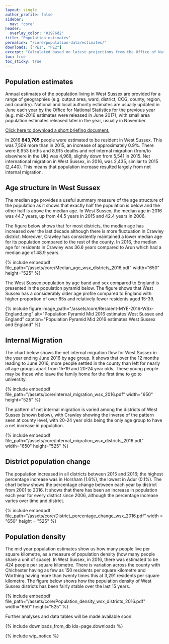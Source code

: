 ```yaml
---
layout: single
author_profile: false
sidebar:
  nav: "core"
header:
  overlay_color: "#1976d2"
title: "Population estimates"
permalink: "/core/population-data/estimates/"
downloads: ["PE1", "PE2"]
excerpt: "Calculated based on latest projections from the Office of National Statistics"
toc: true
toc_sticky: true
---
```


## Population estimates

Annual estimates of the population living in West Sussex are provided for a range of geographies (e.g. output area, ward, district, CCG, county, region, and country). National and local authority estimates are usually updated in June each year by the Office for National Statistics for the previous year (e.g. mid-2016 estimates were released in June 2017), with small area population estimates released later in the year, usually in November.

<!-- md link -->
[Click here to download a short briefing document.](/assets/core/Public-Health-Briefing-MYE-2016.pdf)

In 2016 **843,765** people were estimated to be resident in West Sussex. This was 7,509 more than in 2015, an increase of approximately 0.9%. There were 8,953 births and 8,915 deaths and net internal migration (from/to elsewhere in the UK) was 4,968, slightly down from 5,541 in 2015. Net international migration in West Sussex, in 2016, was 2,435, similar to 2015 (2,440). This means that population increase resulted largely from net internal migration.

## Age structure in West Sussex

The median age provides a useful summary measure of the age structure of the population as it shows that exactly half the population is below and the other half is above the median age. In West Sussex, the median age in 2016 was 44.7 years, up from 44.5 years in 2015 and 42.4 years in 2006.

The figure below shows that for most districts, the median age has increased over the last decade although there is more fluctuation in Crawley district. Moreover, Crawley has consistently maintained a lower median age for its population compared to the rest of the county. In 2016, the median age for residents in Crawley was 36.6 years compared to Arun which had a median age of 48.9 years.

<!-- Embed documents -->
{% include embedpdf file_path="/assets/core/Median_age_wsx_districts_2016.pdf" width="650" height="525" %}

The West Sussex population by age band and sex compared to England is presented in the population pyramid below. The figure shows that West Sussex has a considerably older age profile compared to England with higher proportion of over 65s and relatively fewer residents aged 15-39.

<!-- Embed figure -->
{% include figure image_path="/assets/core/Resident-MYE-2016-WSx-England.png" alt="Population Pyramid Mid 2016 estimates West Sussex and England" caption="Population Pyramid Mid 2016 estimates West Sussex and England" %}

## Internal Migration

The chart below shows the net internal migration flow for West Sussex in the year ending June 2016 by age group. It shows that over the 12 months leading to June 2016, more people settled in the county than left for nearly all age groups apart from 15-19 and 20-24 year olds. These young people may be those who leave the family home for the first time to go to university.

{% include embedpdf file_path="/assets/core/internal_migration_wsx_2016.pdf" width="650" height="525" %}

The pattern of net internal migration is varied among the districts of West Sussex (shown below), with Crawley showing the inverse of the pattern seen at county level, with 20-24 year olds being the only age group to have a net increase in population.

{% include embedpdf file_path="/assets/core/internal_migration_wsx_districts_2016.pdf" width="650" height="525" %}

## District population change

The population increased in all districts between 2015 and 2016; the highest percentage increase was in Horsham (1.6%), the lowest in Adur (0.1%). The chart below shows the percentage change between each year by district from 2001 to 2016. It shows that there has been an increase in population each year for every district since 2006, although the percentage increase varies over time and district.

{% include embedpdf file_path="/assets/core/District_percentage_change_wsx_2016.pdf" width = "650" height = "525" %}

## Population density

The mid year population estimates show us how many people live per square kilometre, as a measure of population density (how many people share a unit of space). In West Sussex, in 2016, there was estimated to be 424 people per square kilometre. There is variation across the county with Chichester having as few as 150 residents per square kilometre and Worthing having more than twenty times this at 3,291 residents per square kilometre. The figure below shows how the population density of West Sussex districts has been fairly stable over the last 15 years.

{% include embedpdf file_path="/assets/core/Population_density_wsx_districts_2016.pdf" width="650" height="525" %}

<div class="notice--info">
Further analyses and data tables will be made available soon.
</div>

{% include downloads_from_db ids=page.downloads %}

{% include wip_notice %}
